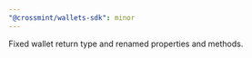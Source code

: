 ```yaml
---
"@crossmint/wallets-sdk": minor
---
```


Fixed wallet return type and renamed properties and methods. 
